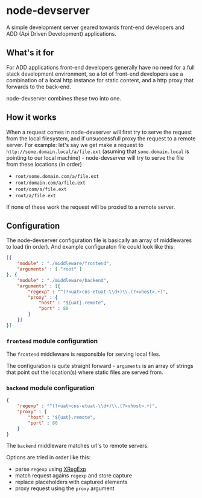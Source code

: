 # node-devserver

A simple development server geared towards front-end developers and ADD (Api Driven Development) applications.

## What's it for

For ADD applications front-end developers generally have no need for a full stack development environment, so a lot of front-end developers use a combination of a local http instance for static content, and a http proxy that forwards to the back-end.

node-devserver combines these two into one.

## How it works

When a request comes in node-devserver will first try to serve the request from the local filesystem, and if unsuccessfull proxy the request to a remote server. For example: let's say we get make a request to `http://some.domain.local/a/file.ext` (asuming that `some.domain.local` is pointing to our local machine) - node-devserver will try to serve the file from these locations (in order)

* `root/some.domain.com/a/file.ext`
* `root/domain.com/a/file.ext`
* `root/com/a/file.ext`
* `root/a/file.ext`

If none of these work the request will be proxied to a remote server.

## Configuration

The node-devserver configuration file is basically an array of middlewares to load (in order). And example configuraton file could look like this:

```json
[{
	"module" : "./middleware/frontend",
	"arguments" : [ "root" ]
}, {
	"module" : "./middleware/backend",
	"arguments" : [{
		"regexp" : "^(?<uat>cns-etuat-\\d+)\\.(?<vhost>.+)",
		"proxy" : {
			"host" : "${uat}.remote",
			"port" : 80
		}
	}]
}]
```

### `frontend` module configuration

The `frontend` middleware is responsible for serving local files.

The configuration is quite straight forward - `arguments` is an array of strings that point out the location(s) where static files are served from.

### `backend` module configuration

```json
{
	"regexp" : "^(?<uat>cns-etuat-\\d+)\\.(?<vhost>.+)",
	"proxy" : {
		"host" : "${uat}.remote",
		"port" : 80
	}
}
```

The `backend` middleware matches url's to remote servers.

Options are tried in order like this:

* parse `regexp` using [XRegExp](http://xregexp.com)
* match request agains `regexp` and store capture
* replace placeholders with captured elements
* proxy request using the `proxy` argument